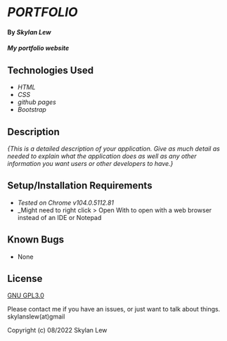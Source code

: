 # _PORTFOLIO_

#### By _**Skylan Lew**_

#### _My portfolio website_

## Technologies Used

* _HTML_
* _CSS_
* _github pages_
* _Bootstrap_

## Description

_{This is a detailed description of your application. Give as much detail as needed to explain what the application does as well as any other information you want users or other developers to have.}_

## Setup/Installation Requirements

* _Tested on Chrome v104.0.5112.81_
*  _Might need to right click > Open With to open with a web browser instead of an IDE or Notepad

## Known Bugs

* None

## License
[GNU GPL3.0](https://choosealicense.com/licenses/gpl-3.0/)

Please contact me if you have an issues, or just want to talk about things. skylanslew(at)gmail

Copyright (c) 08/2022 Skylan Lew
